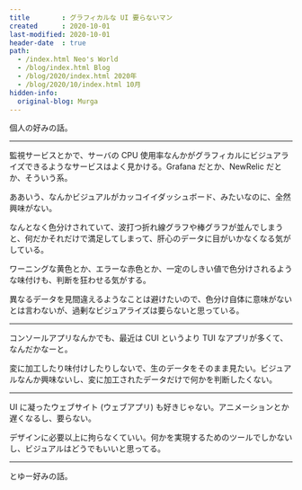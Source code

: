 ```yaml
---
title        : グラフィカルな UI 要らないマン
created      : 2020-10-01
last-modified: 2020-10-01
header-date  : true
path:
  - /index.html Neo's World
  - /blog/index.html Blog
  - /blog/2020/index.html 2020年
  - /blog/2020/10/index.html 10月
hidden-info:
  original-blog: Murga
---
```


個人の好みの話。

-----

監視サービスとかで、サーバの CPU 使用率なんかがグラフィカルにビジュアライズできるようなサービスはよく見かける。Grafana だとか、NewRelic だとか、そういう系。

ああいう、なんかビジュアルがカッコイイダッシュボード、みたいなのに、全然興味がない。

なんとなく色分けされていて、波打つ折れ線グラフや棒グラフが並んでしまうと、何だかそれだけで満足してしまって、肝心のデータに目がいかなくなる気がしている。

ワーニングな黄色とか、エラーな赤色とか、一定のしきい値で色分けされるような味付けも、判断を狂わせる気がする。

異なるデータを見間違えるようなことは避けたいので、色分け自体に意味がないとは言わないが、過剰なビジュアライズは要らないと思っている。

-----

コンソールアプリなんかでも、最近は CUI というより TUI なアプリが多くて、なんだかなーと。

変に加工したり味付けしたりしないで、生のデータをそのまま見たい。ビジュアルなんか興味ないし、変に加工されたデータだけで何かを判断したくない。

-----

UI に凝ったウェブサイト (ウェブアプリ) も好きじゃない。アニメーションとか遅くなるし、要らない。

デザインに必要以上に拘らなくていい。何かを実現するためのツールでしかないし、ビジュアルはどうでもいいと思ってる。

-----

とゆー好みの話。
